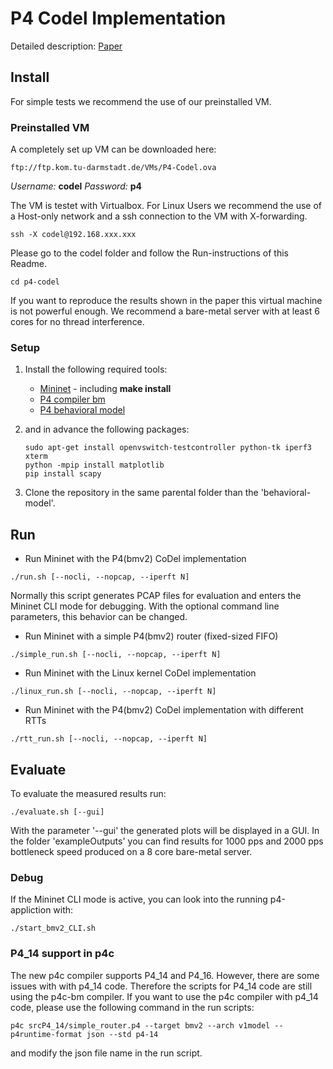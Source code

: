 # P4 Codel Implementation
Detailed description: [Paper](ftp://ftp.kom.tu-darmstadt.de/papers/KBVKS18.pdf)


## Install
For simple tests we recommend the use of our preinstalled VM.

### Preinstalled VM
A completely set up VM can be downloaded here:
```
ftp://ftp.kom.tu-darmstadt.de/VMs/P4-Codel.ova
```
*Username:* **codel**
*Password:* **p4**

The VM is testet with Virtualbox. For Linux Users we recommend the use of a Host-only network and a ssh connection to the VM with X-forwarding. 
```
ssh -X codel@192.168.xxx.xxx
```

Please go to the codel folder and follow the Run-instructions of this Readme.
```
cd p4-codel
```

If you want to reproduce the results shown in the paper this virtual machine is not powerful enough. We recommend a bare-metal server with at least 6 cores for no thread interference.

### Setup
1. Install the following required tools:
    * [Mininet](https://github.com/mininet/mininet) - including **make install**
    * [P4 compiler bm](https://github.com/p4lang/p4c-bm)
    * [P4 behavioral model](https://github.com/p4lang/behavioral-model)

2. and in advance the following packages:
    ```
    sudo apt-get install openvswitch-testcontroller python-tk iperf3 xterm
    python -mpip install matplotlib
    pip install scapy
    ```
    
3. Clone the repository in the same parental folder than the 'behavioral-model'.

## Run
* Run Mininet with the P4(bmv2) CoDel implementation
```
./run.sh [--nocli, --nopcap, --iperft N]
```
Normally this script generates PCAP files for evaluation and enters the Mininet CLI mode for debugging.
With the optional command line parameters, this behavior can be changed.
* Run Mininet with a simple P4(bmv2) router (fixed-sized FIFO)
```
./simple_run.sh [--nocli, --nopcap, --iperft N]
```
* Run Mininet with the Linux kernel CoDel implementation
```
./linux_run.sh [--nocli, --nopcap, --iperft N]
```
* Run Mininet with the P4(bmv2) CoDel implementation with different RTTs
```
./rtt_run.sh [--nocli, --nopcap, --iperft N]
```

## Evaluate
To evaluate the measured results run:
```
./evaluate.sh [--gui]
```
With the parameter '--gui' the generated plots will be displayed in a GUI.
In the folder 'exampleOutputs' you can find results for 1000 pps and 2000 pps bottleneck speed produced on a 8 core bare-metal server.

### Debug
If the Mininet CLI mode is active, you can look into the running p4-appliction with:
```
./start_bmv2_CLI.sh
```

### P4_14 support in p4c
The new p4c compiler supports P4_14 and P4_16. However, there are some issues with with p4_14 code. Therefore the scripts for P4_14 code are still using the p4c-bm compiler. If you want to use the p4c compiler with p4_14 code, please use the following command in the run scripts:
```
p4c srcP4_14/simple_router.p4 --target bmv2 --arch v1model --p4runtime-format json --std p4-14
```
and modify the json file name in the run script.
